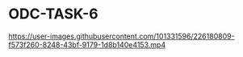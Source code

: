# ODC-TASK-6

https://user-images.githubusercontent.com/101331596/226180809-f573f260-8248-43bf-9179-1d8b140e4153.mp4


